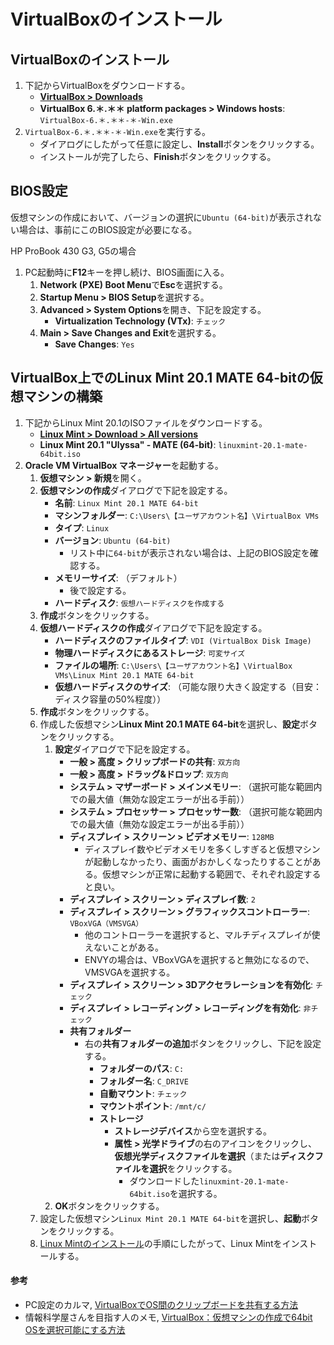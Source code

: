 # VirtualBoxのインストール

## VirtualBoxのインストール

1. 下記からVirtualBoxをダウンロードする。
   - **[VirtualBox > Downloads](https://www.virtualbox.org/wiki/Downloads)**
   - **VirtualBox 6.＊.＊＊ platform packages > Windows hosts**: `VirtualBox-6.＊.＊＊-＊-Win.exe`
2. `VirtualBox-6.＊.＊＊-＊-Win.exe`を実行する。
   - ダイアログにしたがって任意に設定し、**Install**ボタンをクリックする。
   - インストールが完了したら、**Finish**ボタンをクリックする。

## BIOS設定

仮想マシンの作成において、バージョンの選択に`Ubuntu (64-bit)`が表示されない場合は、事前にこのBIOS設定が必要になる。

HP ProBook 430 G3, G5の場合
1. PC起動時に**F12**キーを押し続け、BIOS画面に入る。
   1. **Network (PXE) Boot Menu**で**Esc**を選択する。
   2. **Startup Menu > BIOS Setup**を選択する。
   3. **Advanced > System Options**を開き、下記を設定する。
      - **Virtualization Technology (VTx)**: `チェック`
   4. **Main > Save Changes and Exit**を選択する。
      - **Save Changes**: `Yes`

## VirtualBox上でのLinux Mint 20.1 MATE 64-bitの仮想マシンの構築
1. 下記からLinux Mint 20.1のISOファイルをダウンロードする。
   - **[Linux Mint > Download > All versions](https://linuxmint.com/download_all.php)**
   - **Linux Mint 20.1 "Ulyssa" - MATE (64-bit)**: `linuxmint-20.1-mate-64bit.iso`
2. **Oracle VM VirtualBox マネージャー**を起動する。
   1. **仮想マシン > 新規**を開く。
   2. **仮想マシンの作成**ダイアログで下記を設定する。
      - **名前**: `Linux Mint 20.1 MATE 64-bit`
      - **マシンフォルダー**: `C:\Users\【ユーザアカウント名】\VirtualBox VMs`
      - **タイプ**: `Linux`
      - **バージョン**: `Ubuntu (64-bit)`
        - リスト中に`64-bit`が表示されない場合は、上記のBIOS設定を確認する。
      - **メモリーサイズ**: （デフォルト）
        - 後で設定する。
      - **ハードディスク**: `仮想ハードディスクを作成する`
    3. **作成**ボタンをクリックする。
    4. **仮想ハードディスクの作成**ダイアログで下記を設定する。
       - **ハードディスクのファイルタイプ**: `VDI (VirtualBox Disk Image)`
       - **物理ハードディスクにあるストレージ**: `可変サイズ`
       - **ファイルの場所**: `C:\Users\【ユーザアカウント名】\VirtualBox VMs\Linux Mint 20.1 MATE 64-bit`
       - **仮想ハードディスクのサイズ**: （可能な限り大きく設定する（目安：ディスク容量の50%程度））
    5. **作成**ボタンをクリックする。
    6. 作成した仮想マシン**Linux Mint 20.1 MATE 64-bit**を選択し、**設定**ボタンをクリックする。
       1. **設定**ダイアログで下記を設定する。
          - **一般 > 高度 > クリップボードの共有**: `双方向`
          - **一般 > 高度 > ドラッグ&ドロップ**: `双方向`
          - **システム > マザーボード > メインメモリー**: （選択可能な範囲内での最大値（無効な設定エラーが出る手前））
          - **システム > プロセッサー > プロセッサー数**: （選択可能な範囲内での最大値（無効な設定エラーが出る手前））
          - **ディスプレイ > スクリーン > ビデオメモリー**: `128MB`
            - ディスプレイ数やビデオメモリを多くしすぎると仮想マシンが起動しなかったり、画面がおかしくなったりすることがある。仮想マシンが正常に起動する範囲で、それぞれ設定すると良い。
          - **ディスプレイ > スクリーン > ディスプレイ数**: `2`
          - **ディスプレイ > スクリーン > グラフィックスコントローラー**: `VBoxVGA（VMSVGA）`
            - 他のコントローラーを選択すると、マルチディスプレイが使えないことがある。
            - ENVYの場合は、VBoxVGAを選択すると無効になるので、VMSVGAを選択する。
          - **ディスプレイ > スクリーン > 3Dアクセラレーションを有効化**: `チェック`
          - **ディスプレイ > レコーディング > レコーディングを有効化**: `非チェック`
          - **共有フォルダー**
            - 右の**共有フォルダーの追加**ボタンをクリックし、下記を設定する。
              - **フォルダーのパス**: `C:`
              - **フォルダー名**: `C_DRIVE`
              - **自動マウント**: `チェック`
              - **マウントポイント**: `/mnt/c/`
              - **ストレージ**
                - **ストレージデバイス**から空を選択する。
                - **属性 > 光学ドライブ**の右のアイコンをクリックし、**仮想光学ディスクファイルを選択**（または**ディスクファイルを選択**をクリックする。
                  - ダウンロードした`linuxmint-20.1-mate-64bit.iso`を選択する。
       2. **OK**ボタンをクリックする。
     7. 設定した仮想マシン``Linux Mint 20.1 MATE 64-bit``を選択し、**起動**ボタンをクリックする。
     8. [Linux Mintのインストール](/tutorials/init/Linux_Mintのインストール.md)の手順にしたがって、Linux Mintをインストールする。

#### 参考
- PC設定のカルマ, [VirtualBoxでOS間のクリップボードを共有する方法](https://pc-karuma.net/virtualbox-clipboard-share/)
- 情報科学屋さんを目指す人のメモ, [VirtualBox：仮想マシンの作成で64bit OSを選択可能にする方法](https://did2memo.net/2015/07/10/virtualbox-64-bit-os/)
